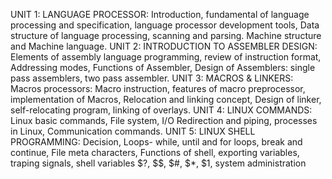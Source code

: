 UNIT 1: LANGUAGE PROCESSOR: Introduction, fundamental of language processing and specification, language processor
development tools, Data structure of language processing, scanning and parsing. Machine structure and Machine
language. UNIT 2: INTRODUCTION TO ASSEMBLER DESIGN: Elements of assembly language programming, review of instruction format,
Addressing modes, Functions of Assembler, Design of Assemblers: single pass assemblers, two pass assembler. UNIT 3: MACROS & LINKERS: Macros processors: Macro instruction, features of macro preprocessor, implementation of
Macros, Relocation and linking concept, Design of linker, self-relocating program, linking of overlays. UNIT 4: LINUX COMMANDS: Linux basic commands, File system, I/O Redirection and piping, processes in Linux,
Communication commands. UNIT 5: LINUX SHELL PROGRAMMING: Decision, Loops- while, until and for loops, break and continue, File meta characters,
Functions of shell, exporting variables, traping signals, shell variables $?, $$, $#, $\*, $1, system administration
